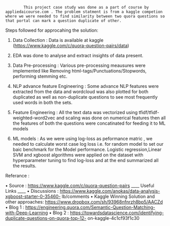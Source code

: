 			This project case study was done as a part of course by appliedaicourse.com . The problem statment is from a kaggle competion where we were needed to find similarity between two quora questions so that portal can mark a question duplicate of other.

Steps followed for approcahing the solution:

1. Data Collection : Data is available at kaggle (https://www.kaggle.com/c/quora-question-pairs/data)

2. EDA was done to analyse and extract insights of data present.

3. Data Pre-processing : Various pre-processing meausures were implemented like Removing html-tags/Punctuations/Stopwords, performing stemming etc.

4. NLP advance feature Engineering : Some advance NLP features were extracted from the data and wordcloud was also plotted for both duplicated as well as non-duplicate questions to see most frequently used words in both the sets.

5. Feature Engineering : All the text data was vectorized using tfidf/tfidf-weighted-word2vec and scaling was done on numerical features then all the features of both the questions were concatinated for feeding it to ML models

6. ML models : As we were using log-loss as peformance matric , we needed to calculate worst case log loss i.e. for random model to set our baic benchmark for the Model performance. Logistic regression,Linear SVM and xgboost algorithms were applied on the dataset with hyperparameter tuning to find log-loss and at the end summarized all the results.

Referance :

• Source : https://www.kaggle.com/c/quora-question-pairs ____ Useful Links ____
• Discussions :
https://www.kaggle.com/anokas/data-analysis-xgboost-starter-0-35460-
lb/comments
• Kaggle Winning Solution and other approaches: https://www.dropbox.com/sh/93968nfnrzh8bp5/AACZd
• Blog 1 : https://engineering.quora.com/Semantic-Question-Matching-with-Deep-Learning
• Blog 2 : https://towardsdatascience.com/identifying-duplicate-questions-on-quora-top-12-
on-kaggle-4c1cf93f1c30
